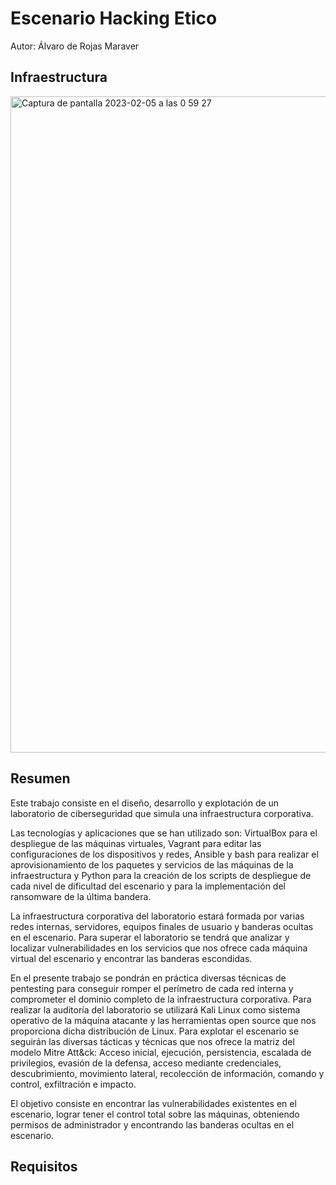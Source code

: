# Escenario Hacking Etico
Autor: Álvaro de Rojas Maraver

## Infraestructura
<img width="1050" alt="Captura de pantalla 2023-02-05 a las 0 59 27" src="https://user-images.githubusercontent.com/105986456/216794651-c78f6693-3bc5-425a-bbdb-3a1f1ffb13a8.png">

## Resumen

Este trabajo consiste en el diseño, desarrollo y explotación de un laboratorio de ciberseguridad que simula una infraestructura corporativa. 

Las tecnologías y aplicaciones que se han utilizado son: VirtualBox para el despliegue de las máquinas virtuales, Vagrant para editar las configuraciones de los dispositivos y redes, Ansible
y bash para realizar el aprovisionamiento de los paquetes y servicios de las máquinas de la infraestructura y Python para la creación de los scripts de despliegue de cada nivel de dificultad del escenario y para la implementación del ransomware de la última bandera.

La infraestructura corporativa del 
laboratorio estará formada por varias redes internas, servidores, equipos finales de usuario y banderas ocultas en el escenario. Para superar el laboratorio se tendrá que analizar y localizar vulnerabilidades en los servicios que nos ofrece cada máquina virtual del escenario y encontrar las banderas escondidas.

En el presente trabajo se pondrán en práctica diversas técnicas de pentesting para conseguir romper el perímetro de cada red interna y comprometer el dominio completo de la infraestructura corporativa. Para realizar la auditoría del laboratorio se utilizará Kali Linux como sistema operativo de la máquina atacante y las herramientas open source que nos proporciona dicha distribución de Linux. Para explotar el escenario se seguirán las diversas tácticas y técnicas que nos ofrece la matriz del modelo Mitre Att&ck: Acceso inicial, ejecución, persistencia, escalada de privilegios, evasión de la defensa, acceso mediante credenciales, descubrimiento, movimiento lateral, recolección de información, comando y control, exfiltración e impacto.

El objetivo consiste en encontrar las vulnerabilidades existentes en el escenario, lograr tener el control total sobre las máquinas, obteniendo permisos de administrador y encontrando las banderas ocultas en el escenario.

## Requisitos
